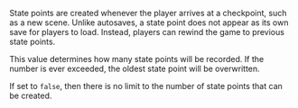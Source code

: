 State points are created whenever the player arrives at a checkpoint, such as a new scene. Unlike autosaves, a state point does not appear as its own save for players to load. Instead, players can rewind the game to previous state points.

This value determines how many state points will be recorded. If the number is ever exceeded, the oldest state point will be overwritten.

If set to `false`, then there is no limit to the number of state points that can be created.
